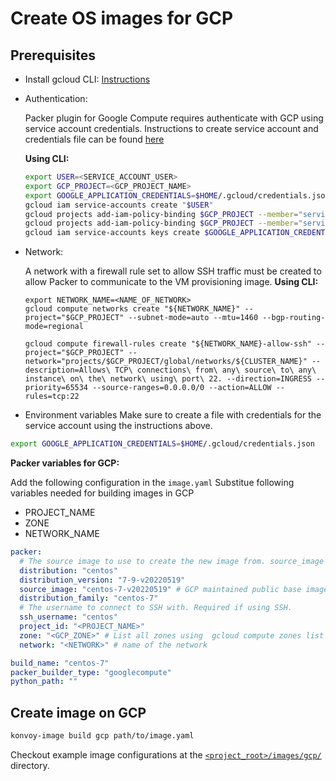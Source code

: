 # Create OS images for GCP


## Prerequisites
- Install gcloud CLI: [Instructions](https://cloud.google.com/sdk/docs/install)
- Authentication:

    Packer plugin for Google Compute requires authenticate with GCP using service account credentials. Instructions to create service account and credentials file can be found [here](https://www.packer.io/plugins/builders/googlecompute#running-outside-of-google-cloud)

    **Using CLI:**
    ```bash
    export USER=<SERVICE_ACCOUNT_USER>
    export GCP_PROJECT=<GCP_PROJECT_NAME>
    export GOOGLE_APPLICATION_CREDENTIALS=$HOME/.gcloud/credentials.json
    gcloud iam service-accounts create "$USER"
    gcloud projects add-iam-policy-binding $GCP_PROJECT --member="serviceAccount:$USER@$GCP_PROJECT.iam.gserviceaccount.com" --role=roles/compute.instanceAdmin.v1
    gcloud projects add-iam-policy-binding $GCP_PROJECT --member="serviceAccount:$USER@$GCP_PROJECT.iam.gserviceaccount.com" --role=roles/iam.serviceAccountUser
    gcloud iam service-accounts keys create $GOOGLE_APPLICATION_CREDENTIALS --iam-account="$USER@$GCP_PROJECT.iam.gserviceaccount.com"
    ```
- Network:

    A network with a firewall rule set to allow SSH traffic must be created to allow Packer to communicate to the VM provisioning image.
    **Using CLI:**
    ```shell
    export NETWORK_NAME=<NAME_OF_NETWORK>
    gcloud compute networks create "${NETWORK_NAME}" --project="$GCP_PROJECT" --subnet-mode=auto --mtu=1460 --bgp-routing-mode=regional

    gcloud compute firewall-rules create "${NETWORK_NAME}-allow-ssh" --project="$GCP_PROJECT" --network="projects/$GCP_PROJECT/global/networks/${CLUSTER_NAME}" --description=Allows\ TCP\ connections\ from\ any\ source\ to\ any\ instance\ on\ the\ network\ using\ port\ 22. --direction=INGRESS --priority=65534 --source-ranges=0.0.0.0/0 --action=ALLOW --rules=tcp:22
    ```
- Environment variables
Make sure to create a file with credentials for the service account using the instructions above.

```bash
export GOOGLE_APPLICATION_CREDENTIALS=$HOME/.gcloud/credentials.json
```

**Packer variables for GCP:**

Add the following configuration in the `image.yaml`
Substitue following variables needed for building images in GCP
- PROJECT_NAME
- ZONE
- NETWORK_NAME

```yaml
packer:
  # The source image to use to create the new image from. source_image = `distribution`-`distribution_version`
  distribution: "centos"
  distribution_version: "7-9-v20220519"
  source_image: "centos-7-v20220519" # GCP maintained public base image
  distribution_family: "centos-7"
  # The username to connect to SSH with. Required if using SSH.
  ssh_username: "centos"
  project_id: "<PROJECT_NAME>"
  zone: "<GCP_ZONE>" # List all zones using  gcloud compute zones list
  network: "<NETWORK>" # name of the network

build_name: "centos-7"
packer_builder_type: "googlecompute"
python_path: ""
```

## Create image on GCP

```bash
konvoy-image build gcp path/to/image.yaml
```

Checkout example image configurations at the [`<project_root>/images/gcp/`](../../images/gcp) directory.
